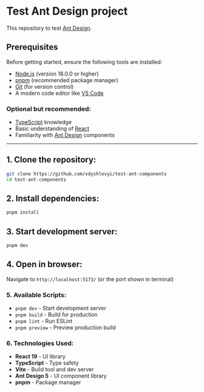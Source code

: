 # Test Ant Design project

This repository to test [Ant Design](https://ant.design/).

## Prerequisites

Before getting started, ensure the following tools are installed:

- [Node.js](https://nodejs.org/uk) (version 18.0.0 or higher)
- [pnpm](https://pnpm.io/) (recommended package manager)
- [Git](https://git-scm.com/) (for version control)
- A modern code editor like [VS Code](https://code.visualstudio.com/)

### Optional but recommended:

- [TypeScript](https://www.typescriptlang.org/) knowledge
- Basic understanding of [React](https://react.dev/)
- Familiarity with [Ant Design](https://ant.design/) components

---

## 1. Clone the repository:

```bash
git clone https://github.com/vdyshlevyi/test-ant-components
cd test-ant-components
```

## 2. Install dependencies:

```bash
pnpm install
```

## 3. Start development server:

```bash
pnpm dev
```

## 4. Open in browser:

Navigate to `http://localhost:5173/` (or the port shown in terminal)

### 5. Available Scripts:

- `pnpm dev` - Start development server
- `pnpm build` - Build for production
- `pnpm lint` - Run ESLint
- `pnpm preview` - Preview production build

### 6. Technologies Used:

- **React 19** - UI library
- **TypeScript** - Type safety
- **Vite** - Build tool and dev server
- **Ant Design 5** - UI component library
- **pnpm** - Package manager
